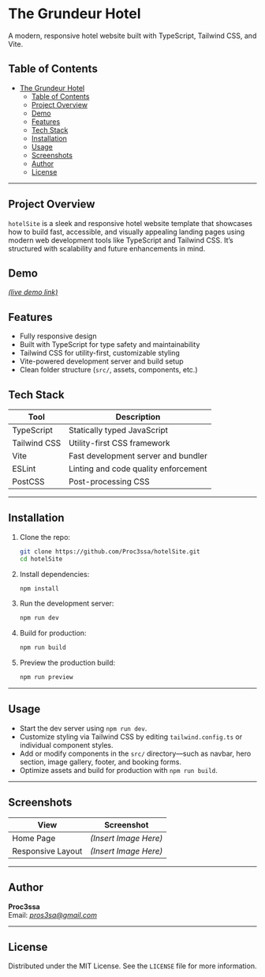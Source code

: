 # The Grundeur Hotel

A modern, responsive hotel website built with TypeScript, Tailwind CSS, and Vite.

## Table of Contents

- [The Grundeur Hotel](#the-grundeur-hotel)
  - [Table of Contents](#table-of-contents)
  - [Project Overview](#project-overview)
  - [Demo](#demo)
  - [Features](#features)
  - [Tech Stack](#tech-stack)
  - [Installation](#installation)
  - [Usage](#usage)
  - [Screenshots](#screenshots)
  - [Author](#author)
  - [License](#license)

---

## Project Overview

`hotelSite` is a sleek and responsive hotel website template that showcases how to build fast, accessible, and visually appealing landing pages using modern web development tools like TypeScript and Tailwind CSS. It’s structured with scalability and future enhancements in mind.

## Demo

*[(live demo link)](https://thegrunderhotel.netlify.app/)*

## Features

- Fully responsive design  
- Built with TypeScript for type safety and maintainability  
- Tailwind CSS for utility-first, customizable styling  
- Vite-powered development server and build setup  
- Clean folder structure (`src/`, assets, components, etc.)

## Tech Stack

| Tool        | Description                          |
|-------------|--------------------------------------|
| TypeScript  | Statically typed JavaScript          |
| Tailwind CSS| Utility-first CSS framework          |
| Vite        | Fast development server and bundler  |
| ESLint      | Linting and code quality enforcement |
| PostCSS     | Post-processing CSS                  |

---

## Installation

1. Clone the repo:
   ```bash
   git clone https://github.com/Proc3ssa/hotelSite.git
   cd hotelSite
   ```
2. Install dependencies:
   ```bash
   npm install
   ```
3. Run the development server:
   ```bash
   npm run dev
   ```
4. Build for production:
   ```bash
   npm run build
   ```
5. Preview the production build:
   ```bash
   npm run preview
   ```

---

## Usage

- Start the dev server using `npm run dev`.
- Customize styling via Tailwind CSS by editing `tailwind.config.ts` or individual component styles.
- Add or modify components in the `src/` directory—such as navbar, hero section, image gallery, footer, and booking forms.
- Optimize assets and build for production with `npm run build`.

---

## Screenshots

| View              | Screenshot               |
|------------------|--------------------------|
| Home Page        | *(Insert Image Here)*    |
| Responsive Layout| *(Insert Image Here)*    |


---

## Author

**Proc3ssa**  
Email: *pros3sa@gmail.com*

---

## License

Distributed under the MIT License. See the `LICENSE` file for more information.

